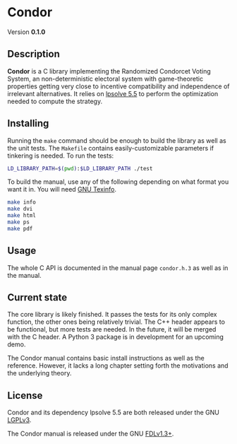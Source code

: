Condor
======

Version **0.1.0**

Description
-----------

**Condor** is a C library implementing the Randomized Condorcet Voting System,
an non-deterministic electoral system with game-theoretic properties getting
very close to incentive compatibility and independence of irrelevant
alternatives. It relies on
[lpsolve 5.5](https://sourceforge.net/projects/lpsolve/) to perform the
optimization needed to compute the strategy.

Installing
----------

Running the `make` command should be enough to build the library as well as
the unit tests. The `Makefile` contains easily-customizable parameters if
tinkering is needed. To run the tests:
```bash
LD_LIBRARY_PATH=$(pwd):$LD_LIBRARY_PATH ./test
```

To build the manual, use any of the following depending on what format you want
it in. You will need [GNU Texinfo](https://www.gnu.org/software/texinfo/).
```bash
make info
make dvi
make html
make ps
make pdf
```

Usage
-----

The whole C API is documented in the manual page `condor.h.3` as well as in the
manual.

Current state
-------------

The core library is likely finished. It passes the tests for its only complex
function, the other ones being relatively trivial. The C++ header appears to
be functional, but more tests are needed. In the future, it will be merged with
the C header. A Python 3 package is in development for an upcoming demo.

The Condor manual contains basic install instructions as well as the reference.
However, it lacks a long chapter setting forth the motivations and the
underlying theory.

License
-------

Condor and its dependency lpsolve 5.5 are both released under the GNU
[LGPLv3](https://www.gnu.org/licenses/licenses.html#LGPL).

The Condor manual is released under the GNU
[FDLv1.3+](https://www.gnu.org/licenses/licenses.html#FDL).
